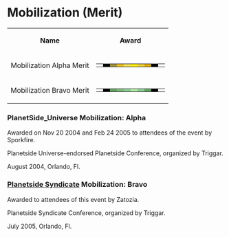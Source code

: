 # Mobilization (Merit)

<table>
<tbody>
<tr class="odd">
<td style="text-align: center;"><p><b>Name</b></p></td>
<td style="text-align: center;"><p><b>Award</b></p></td>
</tr>
<tr class="even">
<td style="text-align: center;"><p>Mobilization Alpha Merit</p></td>
<td style="text-align: center;"><table class="bigmerit">
<tr>
<td bgcolor="#FFFFFF">
</td>
<td bgcolor="#000000">
</td>
<td bgcolor="#9C9041">
</td>
<td bgcolor="#E6BD25">
</td>
<td bgcolor="#F2DD57">
</td>
<td bgcolor="#FDED0E">
</td>
<td bgcolor="#EBCD38">
</td>
<td bgcolor="#DDA90F">
</td>
<td bgcolor="#000000">
</td>
<td bgcolor="#FFFFFF">
</td>
</tr>
</table></td>
</tr>
<tr class="odd">
<td style="text-align: center;"><p>Mobilization Bravo Merit</p></td>
<td style="text-align: center;"><table class="bigmerit">
<tr>
<td bgcolor="#FFFFFF">
</td>
<td bgcolor="#000000">
</td>
<td bgcolor="#63A463">
</td>
<td bgcolor="#7EBB7A">
</td>
<td bgcolor="#8BCD95">
</td>
<td bgcolor="#B0E9A3">
</td>
<td bgcolor="#8BCD95">
</td>
<td bgcolor="#63A463">
</td>
<td bgcolor="#000000">
</td>
<td bgcolor="#FFFFFF">
</td>
</tr>
</table></td>
</tr>
</tbody>
</table>

### PlanetSide_Universe Mobilization: Alpha

Awarded on Nov 20 2004 and Feb 24 2005 to attendees of the event by Sporkfire.

Planetside Universe-endorsed Planetside Conference, organized by Triggar.

August 2004, Orlando, Fl.

### [Planetside Syndicate](../archive/PlanetSide_Syndicate.md) Mobilization: Bravo

Awarded to attendees of this event by Zatozia.

Planetside Syndicate Conference, organized by Triggar.

July 2005, Orlando, Fl.
